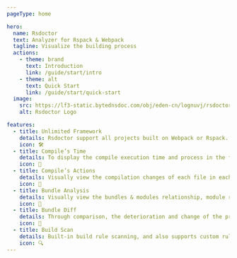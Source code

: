 ```yaml
---
pageType: home

hero:
  name: Rsdoctor
  text: Analyzer for Rspack & Webpack
  tagline: Visualize the building process
  actions:
    - theme: brand
      text: Introduction
      link: /guide/start/intro
    - theme: alt
      text: Quick Start
      link: /guide/start/quick-start
  image:
    src: https://lf3-static.bytednsdoc.com/obj/eden-cn/lognuvj/rsdoctor/logo/rsdoctor.png
    alt: Rsdoctor Logo

features:
  - title: Unlimited Framework
    details: Rsdoctor support all projects built on Webpack or Rspack.
    icon: 🛠️
  - title: Compile’s Time
    details: To display the compile execution time and process in the form of a timing diagram.
    icon: 🚀
  - title: Compile’s Actions
    details: Visually view the compilation changes of each file in each loader.
    icon: 🦄
  - title: Bundle Analysis
    details: Visually view the bundles & modules relationship, module reference relationship and repeated packages in detail.
    icon: 🎯
  - title: Bundle Diff
    details: Through comparison, the deterioration and change of the product are found.
    icon: 🎨
  - title: Build Scan
    details: Built-in build rule scanning, and also supports custom rules.
    icon: 🔍
---
```

